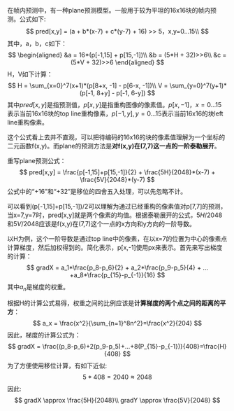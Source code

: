 在帧内预测中，有一种plane预测模型。一般用于较为平坦的16x16块的帧内预测。公式如下:
$$
pred[x,y] = (a + b*(x-7) + c*(y-7) + 16) >> 5，x,y=0...15\\
$$
其中，a，b，c如下：
$$
\begin{aligned}
&a = 16*(p[-1,15] + p[15,-1])\\
&b = (5*H + 32)>>6\\
&c = (5*V + 32)>>6
\end{aligned}
$$
H，V如下计算：
$$
H = \sum_{x=0}^7(x+1)*(p[8+x, -1] - p[6-x, -1])\\
V = \sum_{y=0}^7(y+1)*(p[-1, 8+y] - p[-1, 6-y])
$$
其中$pred[x,y]$是指预测值，$p[x,y]$是指重构图像的像素值。$p[x,-1]，x=0...15$表示当前16x16块的top line重构像素，$p[-1,y], y=0...15$表示当前16x16的块left line重构像素。

这个公式看上去并不直观，可以把待编码的16x16的块的像素值理解为一个坐标的二元函数f(x,y)。而plane的预测方法是**对f(x,y)在(7,7)这一点的一阶泰勒展开**。

重写plane预测公式：
$$
pred[x,y] = \frac{p[-1,15]+p[15,-1]}{2} + \frac{5H}{2048}*(x-7) + \frac{5V}{2048}*(y-7)
$$
公式中的“+16”和“+32”是移位的四舍五入处理，可以先忽略不计。

可以看到(p[-1,15]+p[15,-1])/2可以理解为通过已经重构的像素值对p[7,7]的预测，当x=7,y=7时，pred[x,y]就是两个像素的均值。根据泰勒展开的公式，$5H/2048$和$5V/2048$应该是f(x,y)在(7,7)这个一点的x方向和y方向的一阶导数。

以H为例，这个一阶导数是通过top line中的像素，在以x=7的位置为中心的像素点计算梯度，然后加权得到的。简化表示，p[x,-1]使用px来表示。首先来写出梯度的计算：
$$
gradX = a_1*\frac{p_8-p_6}{2} + a_2*\frac{p_9-p_5}{4} + ... +a_8*\frac{p_{15}-p_{-1}}{16}
$$
其中$a_n$是梯度的权重。

根据H的计算公式易得，权重之间的比例应该是**计算梯度的两个点之间的距离的平方**：
$$
a_x = \frac{x^2}{\sum_{n=1}^8n^2}=\frac{x^2}{204}
$$
因此，梯度的计算公式为：
$$
gradX = \frac{(p_8-p_6)+2(p_9-p_5)+...+8(P_{15}-p_{-1})}{408}=\frac{H}{408}
$$
为了方便使用移位计算，有如下近似: 
$$
5*408 = 2040 \approx2048
$$
因此:
$$
gradX \approx \frac{5H}{2048}\\
gradY \approx \frac{5V}{2048}
$$

